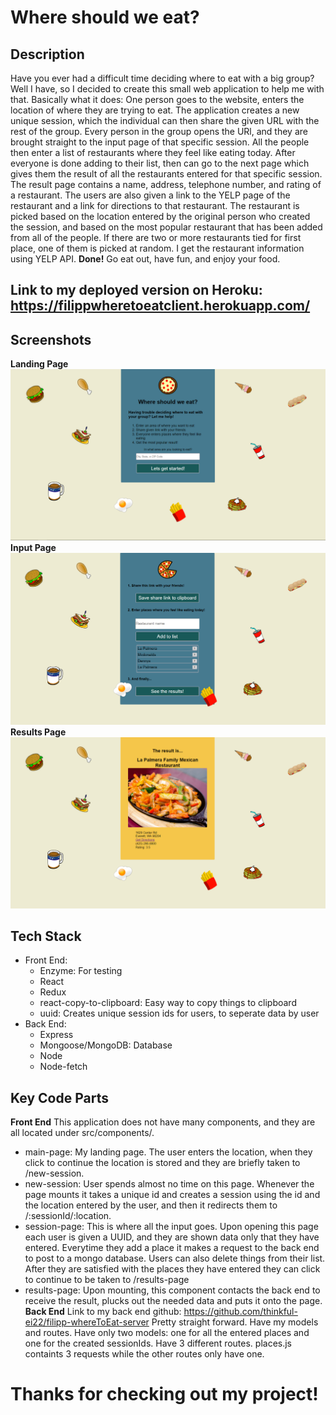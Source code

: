 # Where should we eat?
## Description
Have you ever had a difficult time deciding where to eat with a big group? Well I have, so I decided to create this small web application to help me with that.
Basically what it does:
One person goes to the website, enters the location of where they are trying to eat. The application creates a new unique session, which the individual can then share the given URL with the rest of the group. Every person in the group opens the URl, and they are brought straight to the input page of that specific session. All the people then enter a list of restaurants where they feel like eating today. After everyone is done adding to their list, then can go to the next page which gives them the result of all the restaurants entered for that specific session. The result page contains a name, address, telephone number, and rating of a restaurant. The users are also given a link to the YELP page of the restaurant and a link for directions to that restaurant. The restaurant is picked based on the location entered by the original person who created the session, and based on the most popular restaurant that has been added from all of the people. If there are two or more restaurants tied for first place, one of them is picked at random. I get the restaurant information using YELP API.
**Done!** Go eat out, have fun, and enjoy your food.

## Link to my deployed version on Heroku: https://filippwheretoeatclient.herokuapp.com/

## Screenshots
**Landing Page**
![image](/README_PICS/landing-page.PNG)
**Input Page**
![image](/README_PICS/input-page.PNG)
**Results Page**
![image](/README_PICS/result-page.PNG)

## Tech Stack
- Front End:
  - Enzyme: For testing
  - React
  - Redux
  - react-copy-to-clipboard: Easy way to copy things to clipboard
  - uuid: Creates unique session ids for users, to seperate data by user
- Back End:
  - Express
  - Mongoose/MongoDB: Database
  - Node
  - Node-fetch

## Key Code Parts
**Front End**
This application does not have many components, and they are all located under src/components/.
- main-page: My landing page. The user enters the location, when they click to continue the location is stored and they are briefly taken to /new-session.
- new-session: User spends almost no time on this page. Whenever the page mounts it takes a unique id and creates a session using the id and the location entered by the user, and then it redirects them to /:sessionId/:location.
- session-page: This is where all the input goes. Upon opening this page each user is given a UUID, and they are shown data only that they have entered. Everytime they add a place it makes a request to the back end to post to a mongo database. Users can also delete things from their list. After they are satisfied with the places they have entered they can click to continue to be taken to /results-page
- results-page: Upon mounting, this component contacts the back end to receive the result, plucks out the needed data and puts it onto the page.
**Back End**
Link to my back end github: https://github.com/thinkful-ei22/filipp-whereToEat-server
Pretty straight forward. Have my models and routes. Have only two models: one for all the entered places and one for the created sessionIds. Have 3 different routes. places.js containts 3 requests while the other routes only have one.

# Thanks for checking out my project!